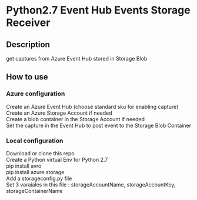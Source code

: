 # Python2.7 Event Hub Events Storage Receiver

## Description 
get captures from Azure Event Hub stored in Storage Blob

## How to use
### Azure configuration
Create an Azure Event Hub (choose standard sku for enabling capture)   
Create an Azure Storage Account if needed   
Create a blob container in the Storage Account if needed   
Set the capture in the Event Hub to post event to the Storage Blob Container  

### Local configuration
Download or clone this repo   
Create a Python virtual Env for Python 2.7   
pip install avro   
pip install azure.storage   
Add a storageconfig.py file   
Set 3 varaiales in this file : storageAccountName, storageAccountKey, storageContainerName
